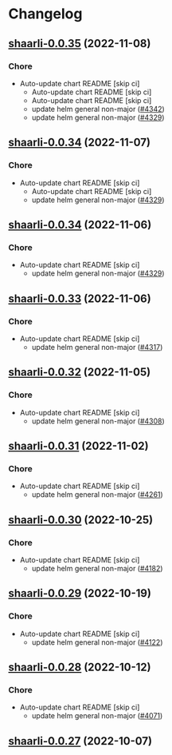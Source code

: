 # Changelog



## [shaarli-0.0.35](https://github.com/truecharts/charts/compare/shaarli-0.0.33...shaarli-0.0.35) (2022-11-08)

### Chore

- Auto-update chart README [skip ci]
  - Auto-update chart README [skip ci]
  - Auto-update chart README [skip ci]
  - update helm general non-major ([#4342](https://github.com/truecharts/charts/issues/4342))
  - update helm general non-major ([#4329](https://github.com/truecharts/charts/issues/4329))




## [shaarli-0.0.34](https://github.com/truecharts/charts/compare/shaarli-0.0.33...shaarli-0.0.34) (2022-11-07)

### Chore

- Auto-update chart README [skip ci]
  - Auto-update chart README [skip ci]
  - update helm general non-major ([#4329](https://github.com/truecharts/charts/issues/4329))




## [shaarli-0.0.34](https://github.com/truecharts/charts/compare/shaarli-0.0.33...shaarli-0.0.34) (2022-11-06)

### Chore

- Auto-update chart README [skip ci]
  - update helm general non-major ([#4329](https://github.com/truecharts/charts/issues/4329))




## [shaarli-0.0.33](https://github.com/truecharts/charts/compare/shaarli-0.0.32...shaarli-0.0.33) (2022-11-06)

### Chore

- Auto-update chart README [skip ci]
  - update helm general non-major ([#4317](https://github.com/truecharts/charts/issues/4317))




## [shaarli-0.0.32](https://github.com/truecharts/charts/compare/shaarli-0.0.31...shaarli-0.0.32) (2022-11-05)

### Chore

- Auto-update chart README [skip ci]
  - update helm general non-major ([#4308](https://github.com/truecharts/charts/issues/4308))




## [shaarli-0.0.31](https://github.com/truecharts/charts/compare/shaarli-0.0.30...shaarli-0.0.31) (2022-11-02)

### Chore

- Auto-update chart README [skip ci]
  - update helm general non-major ([#4261](https://github.com/truecharts/charts/issues/4261))




## [shaarli-0.0.30](https://github.com/truecharts/charts/compare/shaarli-0.0.29...shaarli-0.0.30) (2022-10-25)

### Chore

- Auto-update chart README [skip ci]
  - update helm general non-major ([#4182](https://github.com/truecharts/charts/issues/4182))




## [shaarli-0.0.29](https://github.com/truecharts/charts/compare/shaarli-0.0.28...shaarli-0.0.29) (2022-10-19)

### Chore

- Auto-update chart README [skip ci]
  - update helm general non-major ([#4122](https://github.com/truecharts/charts/issues/4122))




## [shaarli-0.0.28](https://github.com/truecharts/charts/compare/shaarli-0.0.27...shaarli-0.0.28) (2022-10-12)

### Chore

- Auto-update chart README [skip ci]
  - update helm general non-major ([#4071](https://github.com/truecharts/charts/issues/4071))




## [shaarli-0.0.27](https://github.com/truecharts/charts/compare/shaarli-0.0.26...shaarli-0.0.27) (2022-10-07)
